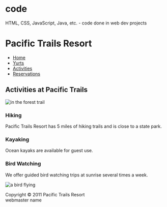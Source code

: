 # code
HTML, CSS, JavaScript, Java, etc. - code done in web dev projects


<!DOCTYPE html>
<html>
 <head>
   <meta charset="utf-8">
   <meta name="description" content="CNIT132 Final Project">
   <title>Pacific Trails Resort - Activities</title>
   <meta name="keywords" content="The Pacific Resort,Activities,Yurts,Reservations, Hiking,Kayaking, Bird watching">
   <meta name="author" content="Meli Naseri">
    <meta name="viewport" content="width=device-width, initial-scale=1">
  <link rel="icon" href="favicon.ico" type="image/ico">
   <link rel="stylesheet" href="pacific.css">
 </head>
<body>
 <div id="wrapper">
  <div id="backimage"><h1>Pacific Trails Resort</h1></div>
  <div id="nav">
    <ul>
        <li><a href="index.html">Home</a></li>
        <li><a href="yurts.html">Yurts</a></li>
        <li><a href="activities.html">Activities</a></li>
        <li><a href="reservations.html">Reservations</a></li>  
    </ul>
  </div>
<div id="content">
 <h2>Activities at Pacific Trails</h2>
 <img class="trail" src="trail.jpg" alt="in the forest trail">
 <h3>Hiking</h3>
 <p>Pacific Trails Resort has 5 miles of hiking trails and is close to a state park.</p>
 <h3>Kayaking</h3>
 <p>Ocean kayaks are available for guest use.</p>
 <h3>Bird Watching</h3>
 <p>We offer guided bird watching trips at sunrise several times a week.</p>
 <div id="bird"><img src="little-bird.gif" alt="a bird flying"></div>
 <div id="footer">
       <p>Copyright &copy; 2011 Pacific Trails Resort<br>
       webmaster name</p>
 </div> <!-- footer div end -->
</div> <!-- content div end -->
</div> <!-- wrapper div end -->
</body>
</html>








